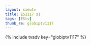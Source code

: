 ```yaml
--- 
layout: sieutv
title: ES1117 s1
tags: [EStv]
thumb_re: globiptv1117
---
```

{% include tvadv key="globiptv1117" %} 
